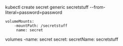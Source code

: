 kubectl create secret generic secretstuff --from-literal=password=password

    volumeMounts:
        -mountPath: /secretstuff
         name: secret

volumes
-name: secret
 secret:
    secretName: secretstuff

